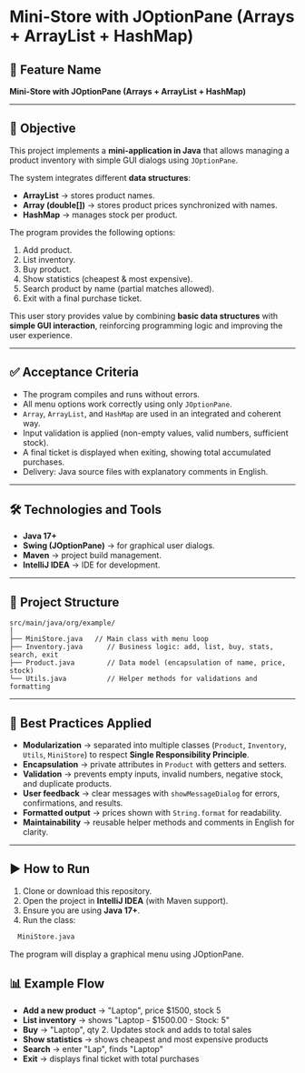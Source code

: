 # Mini-Store with JOptionPane (Arrays + ArrayList + HashMap)

## 📌 Feature Name
**Mini-Store with JOptionPane (Arrays + ArrayList + HashMap)**

---

## 🎯 Objective
This project implements a **mini-application in Java** that allows managing a product inventory with simple GUI dialogs using `JOptionPane`.  

The system integrates different **data structures**:
- **ArrayList** → stores product names.
- **Array (double[])** → stores product prices synchronized with names.
- **HashMap** → manages stock per product.

The program provides the following options:
1. Add product.  
2. List inventory.  
3. Buy product.  
4. Show statistics (cheapest & most expensive).  
5. Search product by name (partial matches allowed).  
6. Exit with a final purchase ticket.

This user story provides value by combining **basic data structures** with **simple GUI interaction**, reinforcing programming logic and improving the user experience.

---

## ✅ Acceptance Criteria
- The program compiles and runs without errors.  
- All menu options work correctly using only `JOptionPane`.  
- `Array`, `ArrayList`, and `HashMap` are used in an integrated and coherent way.  
- Input validation is applied (non-empty values, valid numbers, sufficient stock).  
- A final ticket is displayed when exiting, showing total accumulated purchases.  
- Delivery: Java source files with explanatory comments in English.

---

## 🛠️ Technologies and Tools
- **Java 17+**  
- **Swing (JOptionPane)** → for graphical user dialogs.  
- **Maven** → project build management.  
- **IntelliJ IDEA** → IDE for development.  

---

## 📂 Project Structure
```
src/main/java/org/example/
│
├── MiniStore.java   // Main class with menu loop
├── Inventory.java      // Business logic: add, list, buy, stats, search, exit
├── Product.java        // Data model (encapsulation of name, price, stock)
└── Utils.java          // Helper methods for validations and formatting
```

---

## 🧩 Best Practices Applied
- **Modularization** → separated into multiple classes (`Product`, `Inventory`, `Utils`, `MiniStore`) to respect **Single Responsibility Principle**.  
- **Encapsulation** → private attributes in `Product` with getters and setters.  
- **Validation** → prevents empty inputs, invalid numbers, negative stock, and duplicate products.  
- **User feedback** → clear messages with `showMessageDialog` for errors, confirmations, and results.  
- **Formatted output** → prices shown with `String.format` for readability.  
- **Maintainability** → reusable helper methods and comments in English for clarity.  

---

## ▶️ How to Run
1. Clone or download this repository.  
2. Open the project in **IntelliJ IDEA** (with Maven support).  
3. Ensure you are using **Java 17+**.  
4. Run the class:  
 ```bash
   MiniStore.java
 ```

The program will display a graphical menu using JOptionPane.

## 📊 Example Flow

- **Add a new product** → "Laptop", price $1500, stock 5  
- **List inventory** → shows "Laptop - $1500.00 - Stock: 5"  
- **Buy** → "Laptop", qty 2. Updates stock and adds to total sales  
- **Show statistics** → shows cheapest and most expensive products  
- **Search** → enter "Lap", finds "Laptop"  
- **Exit** → displays final ticket with total purchases  
